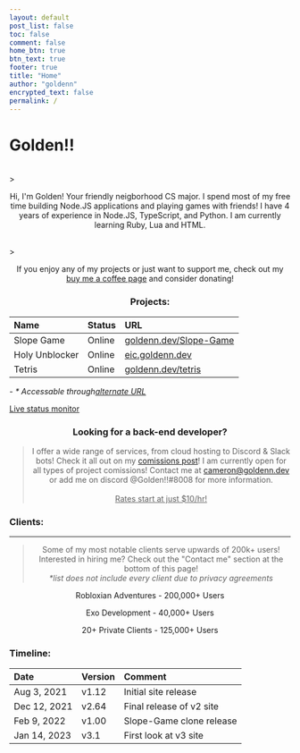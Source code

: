 ```yaml
---
layout: default
post_list: false
toc: false
comment: false
home_btn: true
btn_text: true
footer: true
title: "Home"
author: "goldenn"
encrypted_text: false
permalink: /
---
```


# Golden!!

<br>
>  <p style="text-align: center;">Hi, I'm Golden! Your friendly neigborhood CS major. I spend most of my free time building Node.JS applications and playing games with friends! I have 4 years of experience in Node.JS, TypeScript, and Python. I am currently learning Ruby, Lua and HTML.</p>
<br>
>  <p style="text-align: center;">If you enjoy any of my projects or just want to support me, check out my <a href="https://buymeacoffee.com/goldenn15">buy me a coffee page</a> and consider donating!</p>

<h3 style="text-align: center;"> Projects: </h3>

| Name        | Status  | URL          |
| :---------- | :------ | :----------- |
| Slope Game  | Online  | [goldenn.dev/Slope-Game](https://goldenn.dev/Slope-Game) |
| Holy Unblocker | Online | [eic.goldenn.dev](https://eic.goldenn.dev) |
| Tetris     | Online   | [goldenn.dev/tetris](https://goldenn.dev/tetris) |

*- * Accessable through[alternate URL](https://website-aio-cameronja14u4o9xb.koyeb.app/)*

[Live status monitor](https://stats.uptimerobot.com/mMYm2cpLDG)

<h3 style="text-align: center;"> Looking for a back-end developer?</h3>

> <p style="text-align: center;"> I offer a wide range of services, from cloud hosting to Discord & Slack bots! Check it all out on my <a href="https://goldenn.dev/posts/comissions">comissions post</a>! I am currently open for all types of project comissions! Contact me at <a href="mailto:cameron@goldenn.dev">cameron@goldenn.dev</a> or add me on discord @Golden!!#8008 for more information.<br>  <br> <u>Rates start at just $10/hr!</u></p>


### Clients:
---
>  <p style="text-align: center;">Some of my most notable clients serve upwards of 200k+ users! Interested in hiring me? Check out the "Contact me" section at the bottom of this page!<br><i>*list does not include every client due to privacy agreements</i></p>
   <p style="text-align: center;">Robloxian Adventures - 200,000+ Users</p>
   <p style="text-align: center;">Exo Development - 40,000+ Users</p>
   <p style="text-align: center;">20+ Private Clients - 125,000+ Users</p>


### Timeline:

| Date         | Version   |  Comment                 |
| :----------- | :-------- |  :---------------------  |
|  Aug 3, 2021 |   v1.12   |  Initial site release    |
| Dec 12, 2021 |   v2.64   |  Final release of v2 site|
|  Feb 9, 2022 |   v1.00   |  Slope-Game clone release|
| Jan 14, 2023 |   v3.1    |  First look at v3 site   |
